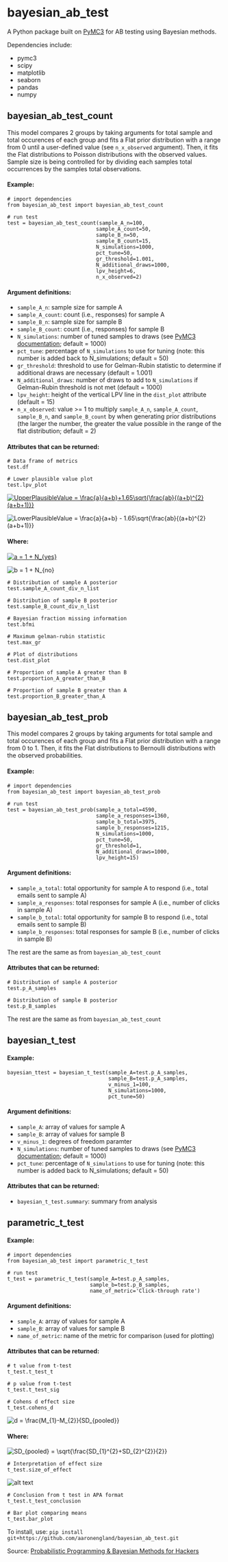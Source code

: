 # bayesian_ab_test

A Python package built on [PyMC3](https://docs.pymc.io/) for AB testing using Bayesian methods. 

Dependencies include:
- pymc3
- scipy
- matplotlib
- seaborn
- pandas
- numpy

## bayesian_ab_test_count
This model compares 2 groups by taking arguments for total sample and total occurences of each group and fits a Flat prior distribution with a range from 0 until a user-defined value (see ```n_x_observed``` argument). Then, it fits the Flat distributions to Poisson distributions with the observed values. Sample size is being controlled for by dividing each samples total occurrences by the samples total observations.

#### Example:
```
# import dependencies
from bayesian_ab_test import bayesian_ab_test_count

# run test
test = bayesian_ab_test_count(sample_A_n=100, 
                             sample_A_count=50, 
                             sample_B_n=50, 
                             sample_B_count=15,
                             N_simulations=1000, 
                             pct_tune=50, 
                             gr_threshold=1.001, 
                             N_additional_draws=1000,
                             lpv_height=6,
                             n_x_observed=2)
```
#### Argument definitions:
- ```sample_A_n```: sample size for sample A
- ```sample_A_count```: count (i.e., responses) for sample A
- ```sample_B_n```: sample size for sample B
- ```sample_B_count```: count (i.e., responses) for sample B
- ```N_simulations```: number of tuned samples to draws (see [PyMC3 documentation](https://docs.pymc.io/api/inference.html); default = 1000)
- ```pct_tune```: percentage of ```N_simulations``` to use for tuning (note: this number is added back to N_simulations; default = 50)
- ```gr_threshold```: threshold to use for Gelman-Rubin statistic to determine if additional draws are necessary (default = 1.001)
- ```N_additional_draws```: number of draws to add to ```N_simulations``` if Gelman-Rubin threshold is not met (default = 1000)
- ```lpv_height```: height of the vertical LPV line in the ```dist_plot``` attribute (default = 15)
- ```n_x_observed```: value >= 1 to multiply ```sample_A_n```, ```sample_A_count```, ```sample_B_n```, and ```sample_B_count``` by when generating prior distributions (the larger the number, the greater the value possible in the range of the flat distribution; default = 2)

#### Attributes that can be returned:
```
# Data frame of metrics
test.df

# Lower plausible value plot
test.lpv_plot
```
<a href="https://www.codecogs.com/eqnedit.php?latex=UpperPlausibleValue&space;=&space;\frac{a}{a&plus;b}&plus;1.65\sqrt{\frac{ab}{(a&plus;b)^{2}(a&plus;b&plus;1)}}" target="_blank"><img src="https://latex.codecogs.com/gif.latex?UpperPlausibleValue&space;=&space;\frac{a}{a&plus;b}&plus;1.65\sqrt{\frac{ab}{(a&plus;b)^{2}(a&plus;b&plus;1)}}" title="UpperPlausibleValue = \frac{a}{a+b}+1.65\sqrt{\frac{ab}{(a+b)^{2}(a+b+1)}}" /></a>

<img src="https://latex.codecogs.com/gif.latex?LowerPlausibleValue&space;=&space;\frac{a}{a&plus;b}&space;-&space;1.65\sqrt{\frac{ab}{(a&plus;b)^{2}(a&plus;b&plus;1)}}" title="LowerPlausibleValue = \frac{a}{a+b} - 1.65\sqrt{\frac{ab}{(a+b)^{2}(a+b+1)}}" /></a>

#### Where:

<a href="https://www.codecogs.com/eqnedit.php?latex=a&space;=&space;1&space;&plus;&space;N_{yes}" target="_blank"><img src="https://latex.codecogs.com/gif.latex?a&space;=&space;1&space;&plus;&space;N_{yes}" title="a = 1 + N_{yes}" /></a>

<img src="https://latex.codecogs.com/gif.latex?b&space;=&space;1&space;&plus;&space;N_{no}" title="b = 1 + N_{no}" /></a>

```
# Distribution of sample A posterior
test.sample_A_count_div_n_list

# Distribution of sample B posterior
test.sample_B_count_div_n_list

# Bayesian fraction missing information
test.bfmi

# Maximum gelman-rubin statistic
test.max_gr

# Plot of distributions
test.dist_plot

# Proportion of sample A greater than B
test.proportion_A_greater_than_B

# Proportion of sample B greater than A
test.proportion_B_greater_than_A
```

## bayesian_ab_test_prob
This model compares 2 groups by taking arguments for total sample and total occurences of each group and fits a Flat prior distribution with a range from 0 to 1. Then, it fits the Flat distributions to Bernoulli distributions with the observed probabilities. 

#### Example:
```
# import dependencies
from bayesian_ab_test import bayesian_ab_test_prob

# run test
test = bayesian_ab_test_prob(sample_a_total=4590, 
                             sample_a_responses=1360, 
                             sample_b_total=3975, 
                             sample_b_responses=1215,
                             N_simulations=1000, 
                             pct_tune=50, 
                             gr_threshold=1, 
                             N_additional_draws=1000,
                             lpv_height=15)
```
#### Argument definitions:
- ```sample_a_total```: total opportunity for sample A to respond (i.e., total emails sent to sample A)
- ```sample_a_responses```: total responses for sample A (i.e., number of clicks in sample A)
- ```sample_b_total```: total opportunity for sample B to respond (i.e., total emails sent to sample B)
- ```sample_b_responses```: total responses for sample B (i.e., number of clicks in sample B)

The rest are the same as from ```bayesian_ab_test_count```

#### Attributes that can be returned:
```
# Distribution of sample A posterior
test.p_A_samples

# Distribution of sample B posterior
test.p_B_samples
```
The rest are the same as from ```bayesian_ab_test_count```

## bayesian_t_test

#### Example:
```
bayesian_ttest = bayesian_t_test(sample_A=test.p_A_samples, 
                                 sample_B=test.p_A_samples, 
                                 v_minus_1=100,
                                 N_simulations=1000,
                                 pct_tune=50)
```
#### Argument definitions:
- ```sample_A```: array of values for sample A
- ```sample_B```: array of values for sample B
- ```v_minus_1```: degrees of freedom paramter
- ```N_simulations```: number of tuned samples to draws (see [PyMC3 documentation](https://docs.pymc.io/api/inference.html); default = 1000)
- ```pct_tune```: percentage of ```N_simulations``` to use for tuning (note: this number is added back to N_simulations; default = 50)

#### Attributes that can be returned:
- ```bayesian_t_test.summary```: summary from analysis

## parametric_t_test

#### Example:
```
# import dependencies
from bayesian_ab_test import parametric_t_test

# run test
t_test = parametric_t_test(sample_A=test.p_A_samples, 
                           sample_b=test.p_B_samples,
                           name_of_metric='Click-through rate')
```
#### Argument definitions:
- ```sample_A```: array of values for sample A
- ```sample_B```: array of values for sample B
- ```name_of_metric```: name of the metric for comparison (used for plotting)

#### Attributes that can be returned:
```
# t value from t-test
t_test.t_test_t

# p value from t-test
t_test.t_test_sig

# Cohens d effect size
t_test.cohens_d
```
<img src="https://latex.codecogs.com/gif.latex?d&space;=&space;\frac{M_{1}-M_{2}}{SD_{pooled}}" title="d = \frac{M_{1}-M_{2}}{SD_{pooled}}" /></a>

#### Where:

<img src="https://latex.codecogs.com/gif.latex?SD_{pooled}&space;=&space;\sqrt{\frac{SD_{1}^{2}&plus;SD_{2}^{2}}{2}}" title="SD_{pooled} = \sqrt{\frac{SD_{1}^{2}+SD_{2}^{2}}{2}}" /></a>

```
# Interpretation of effect size
t_test.size_of_effect
```
![alt text](https://www.polyu.edu.hk/mm/effectsizefaqs/formula/t1.jpg)
```
# Conclusion from t test in APA format
t_test.t_test_conclusion

# Bar plot comparing means
t_test.bar_plot
```

To install, use: ```pip install git+https://github.com/aaronengland/bayesian_ab_test.git```

Source: [Probabilistic Programming & Bayesian Methods for Hackers](http://camdavidsonpilon.github.io/Probabilistic-Programming-and-Bayesian-Methods-for-Hackers/)
